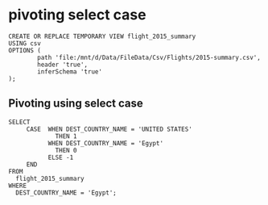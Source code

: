 # pivoting select case

    CREATE OR REPLACE TEMPORARY VIEW flight_2015_summary
    USING csv
    OPTIONS (
            path 'file:/mnt/d/Data/FileData/Csv/Flights/2015-summary.csv',
            header 'true',
            inferSchema 'true'
    );

## Pivoting using select case

    SELECT
         CASE  WHEN DEST_COUNTRY_NAME = 'UNITED STATES'
                 THEN 1
               WHEN DEST_COUNTRY_NAME = 'Egypt'
                 THEN 0
               ELSE -1
         END
    FROM 
      flight_2015_summary
    WHERE
      DEST_COUNTRY_NAME = 'Egypt';
